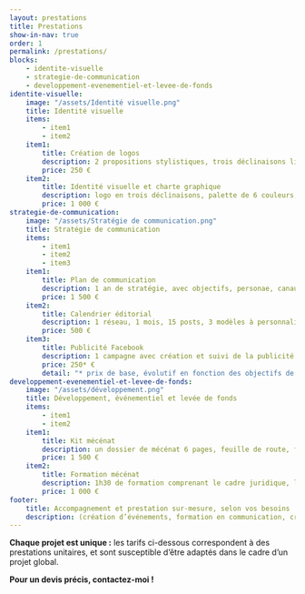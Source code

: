 ```yaml
---
layout: prestations
title: Prestations
show-in-nav: true
order: 1
permalink: /prestations/
blocks: 
    - identite-visuelle
    - strategie-de-communication
    - developpement-evenementiel-et-levee-de-fonds
identite-visuelle:
    image: "/assets/Identité visuelle.png"
    title: Identité visuelle
    items: 
        - item1
        - item2
    item1: 
        title: Création de logos
        description: 2 propositions stylistiques, trois déclinaisons livrées
        price: 250 €
    item2: 
        title: Identité visuelle et charte graphique
        description: logo en trois déclinaisons, palette de 6 couleurs, set de deux polices d’écriture
        price: 1 000 €
strategie-de-communication:
    image: "/assets/Stratégie de communication.png"
    title: Stratégie de communication
    items: 
        - item1
        - item2
        - item3
    item1: 
        title: Plan de communication
        description: 1 an de stratégie, avec objectifs, personae, canaux de communication et calendrier éditorial global
        price: 1 500 €
    item2: 
        title: Calendrier éditorial
        description: 1 réseau, 1 mois, 15 posts, 3 modèles à personnaliser
        price: 500 €
    item3: 
        title: Publicité Facebook
        description: 1 campagne avec création et suivi de la publicité
        price: 250* €
        detail: "* prix de base, évolutif en fonction des objectifs de la campagne et du coût de la publicité"
developpement-evenementiel-et-levee-de-fonds:
    image: "/assets/développement.png"
    title: Développement, événementiel et levée de fonds
    items: 
        - item1
        - item2
    item1: 
        title: Kit mécénat
        description: un dossier de mécénat 6 pages, feuille de route, feuille de suivi
        price: 1 500 €
    item2: 
        title: Formation mécénat
        description: 1h30 de formation comprenant le cadre juridique, les méthodologies de recherche de prospects, de prises de contact et de suivi de la relation de partenariat, pour autant de collaborateurs que vous le souhaitez
        price: 1 000 €
footer: 
    title: Accompagnement et prestation sur-mesure, selon vos besoins 
    description: (création d’événements, formation en communication, création de documents...)
---
```


<span class="font-color-middle"><strong>Chaque projet est unique :</strong></span> les tarifs ci-dessous correspondent à des prestations unitaires, et sont susceptible d’être adaptés dans le cadre d’un projet global. 

<span class="font-color-middle"><strong>Pour un devis précis, contactez-moi !</strong></span>
